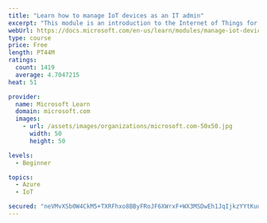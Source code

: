 ```yaml
---
title: "Learn how to manage IoT devices as an IT admin"
excerpt: "This module is an introduction to the Internet of Things for IT admins."
webUrl: https://docs.microsoft.com/en-us/learn/modules/manage-iot-devices/
type: course
price: Free
length: PT44M
ratings:
  count: 1419
  average: 4.7047215
heat: 51

provider:
  name: Microsoft Learn
  domain: microsoft.com
  images:
    - url: /assets/images/organizations/microsoft.com-50x50.jpg
      width: 50
      height: 50

levels:
  - Beginner

topics:
  - Azure
  - IoT

secured: "neVMvXSb0W4CkM5+TXRFhxo8BByFRoJF6XWrxF+WX3MSDwEh1JqIjkzYYtKuudQZWu4WIOmZ5ZI0ct3vU+3dZeu83uqmcFskMTHQ+DFUqpr7uVWxdJz7dPvqfBd/BJ9jxSiUFhGJKnBa3ECHh67GNd18t5oxNd4tIsNXscC3DO/psVapyrPytMVGqcjIm3G5Re7OcRf3EP5Yyl7Xp5lBISnySPCzDd3OU5g85MBhNKetwFMJlcG6sySZW10Zpp1LF17/MDSR4HG9VuptE0Uxv4kbVVKCCv2tQMexlPRPzz0+6oC95srHykSj9qdQSk2xs7h2kOaJXpM4ye4X2DOjfSrNEY+apBWMwC+5SzC0MlfAGMGPtYEZvlPHy7AXaNORyaVhU9RIpw3p7B34sc2SEcrxzYtb0yKHGb3XW+2avIs=;w3gSEw6rG9aUF8HeXlfYXA=="
---
```


